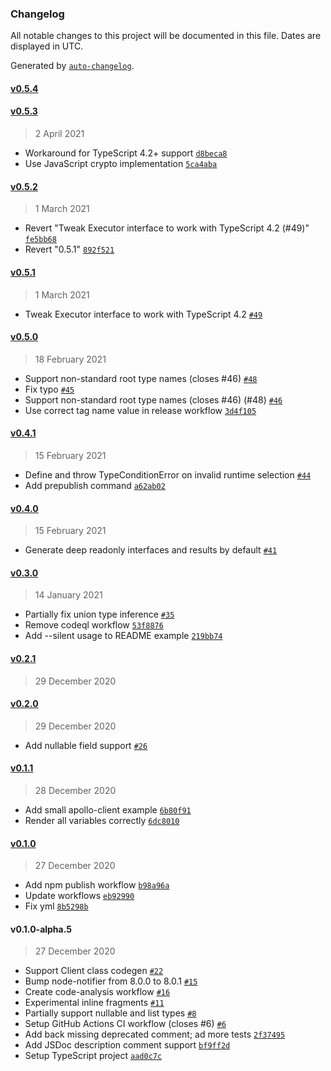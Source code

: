 ### Changelog

All notable changes to this project will be documented in this file. Dates are displayed in UTC.

Generated by [`auto-changelog`](https://github.com/CookPete/auto-changelog).

#### [v0.5.4](https://github.com/timkendall/tql/compare/v0.5.3...v0.5.4)

#### [v0.5.3](https://github.com/timkendall/tql/compare/v0.5.2...v0.5.3)

> 2 April 2021

- Workaround for TypeScript 4.2+ support [`d8beca8`](https://github.com/timkendall/tql/commit/d8beca8fc59ff1f2cd384dcdbc3e71bdee36d6e8)
- Use JavaScript crypto implementation [`5ca4aba`](https://github.com/timkendall/tql/commit/5ca4aba042f3935079fbfe09343881da830de4ec)

#### [v0.5.2](https://github.com/timkendall/tql/compare/v0.5.1...v0.5.2)

> 1 March 2021

- Revert "Tweak Executor interface to work with TypeScript 4.2 (#49)" [`fe5bb68`](https://github.com/timkendall/tql/commit/fe5bb6857fa25d9c044ca896a3993d813203b71d)
- Revert "0.5.1" [`892f521`](https://github.com/timkendall/tql/commit/892f521c3d2fcb211bdc8b7c7fcc5f3a18a218a3)

#### [v0.5.1](https://github.com/timkendall/tql/compare/v0.5.0...v0.5.1)

> 1 March 2021

- Tweak Executor interface to work with TypeScript 4.2 [`#49`](https://github.com/timkendall/tql/pull/49)

#### [v0.5.0](https://github.com/timkendall/tql/compare/v0.4.1...v0.5.0)

> 18 February 2021

- Support non-standard root type names (closes #46) [`#48`](https://github.com/timkendall/tql/pull/48)
- Fix typo [`#45`](https://github.com/timkendall/tql/pull/45)
- Support non-standard root type names (closes #46) (#48) [`#46`](https://github.com/timkendall/tql/issues/46)
- Use correct tag name value in release workflow [`3d4f105`](https://github.com/timkendall/tql/commit/3d4f105358da2488a9818bfaae4166492ed64ae9)

#### [v0.4.1](https://github.com/timkendall/tql/compare/v0.4.0...v0.4.1)

> 15 February 2021

- Define and throw TypeConditionError on invalid runtime selection [`#44`](https://github.com/timkendall/tql/pull/44)
- Add prepublish command [`a62ab02`](https://github.com/timkendall/tql/commit/a62ab023d04a23c7d910f1a619d58aeef9c64772)

#### [v0.4.0](https://github.com/timkendall/tql/compare/v0.3.0...v0.4.0)

> 15 February 2021

- Generate deep readonly interfaces and results by default [`#41`](https://github.com/timkendall/tql/pull/41)

#### [v0.3.0](https://github.com/timkendall/tql/compare/v0.2.1...v0.3.0)

> 14 January 2021

- Partially fix union type inference [`#35`](https://github.com/timkendall/tql/pull/35)
- Remove codeql workflow [`53f8876`](https://github.com/timkendall/tql/commit/53f8876fa509d3f6d86852e9d1642cfad383d734)
- Add --silent usage to README example [`219bb74`](https://github.com/timkendall/tql/commit/219bb74961286bd9210ae95e3f98e7a2260ec9bb)

#### [v0.2.1](https://github.com/timkendall/tql/compare/v0.2.0...v0.2.1)

> 29 December 2020

#### [v0.2.0](https://github.com/timkendall/tql/compare/v0.1.1...v0.2.0)

> 29 December 2020

- Add nullable field support [`#26`](https://github.com/timkendall/tql/pull/26)

#### [v0.1.1](https://github.com/timkendall/tql/compare/v0.1.0...v0.1.1)

> 28 December 2020

- Add small apollo-client example [`6b80f91`](https://github.com/timkendall/tql/commit/6b80f912467ea6f7f4ae18f3baaa7d96fe5f401f)
- Render all variables correctly [`6dc8010`](https://github.com/timkendall/tql/commit/6dc8010b91630652b96c57590c2c64cb1def9896)

#### [v0.1.0](https://github.com/timkendall/tql/compare/v0.1.0-alpha.5...v0.1.0)

> 27 December 2020

- Add npm publish workflow [`b98a96a`](https://github.com/timkendall/tql/commit/b98a96a6ebdf67cd36173efc3ae34933b970fc53)
- Update workflows [`eb92990`](https://github.com/timkendall/tql/commit/eb92990e5420ef60476072debfdd87a178d2335d)
- Fix yml [`8b5298b`](https://github.com/timkendall/tql/commit/8b5298b6275e4cd9b34290809d7bf3d1079089ef)

#### v0.1.0-alpha.5

> 27 December 2020

- Support Client class codegen [`#22`](https://github.com/timkendall/tql/pull/22)
- Bump node-notifier from 8.0.0 to 8.0.1 [`#15`](https://github.com/timkendall/tql/pull/15)
- Create code-analysis workflow [`#16`](https://github.com/timkendall/tql/pull/16)
- Experimental inline fragments [`#11`](https://github.com/timkendall/tql/pull/11)
- Partially support nullable and list types [`#8`](https://github.com/timkendall/tql/pull/8)
- Setup GitHub Actions CI workflow (closes #6) [`#6`](https://github.com/timkendall/tql/issues/6)
- Add back missing deprecated comment; ad more tests [`2f37495`](https://github.com/timkendall/tql/commit/2f374950e95ec7066537d19b94ee65117336cc4e)
- Add JSDoc description comment support [`bf9ff2d`](https://github.com/timkendall/tql/commit/bf9ff2de88e00de857fefd61e6f4181f1e857ffb)
- Setup TypeScript project [`aad0c7c`](https://github.com/timkendall/tql/commit/aad0c7c26d63b05061b46c9e0d20adcac29a5c01)
